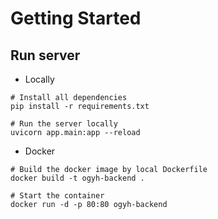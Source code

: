 # Getting Started

## Run server

- Locally

```
# Install all dependencies
pip install -r requirements.txt

# Run the server locally
uvicorn app.main:app --reload
```

- Docker

```
# Build the docker image by local Dockerfile
docker build -t ogyh-backend .

# Start the container
docker run -d -p 80:80 ogyh-backend
```
